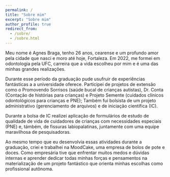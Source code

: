 ```yaml
---
permalink: /
title: "Sobre mim"
excerpt: "Sobre mim"
author_profile: true
redirect_from: 
  - /sobre/
  - /sobre.html
---
```


 Meu nome é Agnes Braga, tenho 26 anos, cearense e um profundo amor pela cidade que nasci e moro até hoje, Fortaleza. Em 2022, me formei em odontologia pela UFC, carreira que a vida escolheu por mim e é uma das minhas grandes realizações.
 
Durante esse período da graduação pude usufruir de experiências fantásticas a a universidade oferece. Participei de projetos de extensão como o Promovendo Sorrisos (saúde bucal de crianças autistas), Dr. Conta (Contação de histórias para crianças) e Projeto Semente (cuidados clínicos odontológicos para crianças e PNE); Também fui bolsista de um projeto administrativo (gerenciamento de arquivos) e de iniciação científica (IC).
  
Durante a bolsa de IC realizei aplicação de formulários de estudo de qualidade de vida de cuidadores de crianças com necessidades especiais (PNE) e, támbém, de fissuras labiopalatinas, juntamente com uma equipe maravilhosa de pesquisadoras. 

Ao mesmo tempo que eu desenvolvia essas atividades durante a graduação, criei e trabalhei na MoodCake, uma empresa de bolos de pote e doces. Como empresária tive que enfrentar muitos medos e dúvidas internas e aprender dedicar todas minhas forças e pensamentos na materialização de um projeto fantástico que orienta minhas escolhas como profissional autônoma.

